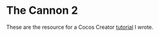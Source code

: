 # The Cannon 2

These are the resource for a Cocos Creator [tutorial](https://medium.com/@philipshen13/cocos-creator-tutorial-the-cannon-2-part-1-3f4d2cc10380) I wrote.
